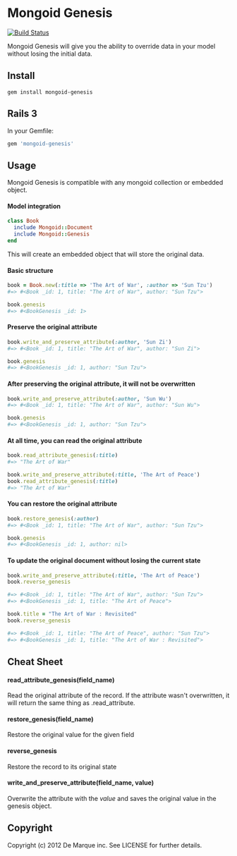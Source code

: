 Mongoid Genesis
===============

[![Build Status](https://secure.travis-ci.org/demarque/mongoid-genesis.png?branch=master)](http://travis-ci.org/demarque/mongoid-genesis)

Mongoid Genesis will give you the ability to override data in your model
without losing the initial data.

Install
-------

```
gem install mongoid-genesis
```

Rails 3
-------

In your Gemfile:

```ruby
gem 'mongoid-genesis'
```

Usage
-----

Mongoid Genesis is compatible with any mongoid collection or embedded object.


#### Model integration

```ruby
class Book
  include Mongoid::Document
  include Mongoid::Genesis
end
```

This will create an embedded object that will store the original data.

#### Basic structure

```ruby
book = Book.new(:title => 'The Art of War', :author => 'Sun Tzu')
#=> #<Book _id: 1, title: "The Art of War", author: "Sun Tzu">

book.genesis
#=> #<BookGenesis _id: 1>
```

#### Preserve the original attribute

```ruby
book.write_and_preserve_attribute(:author, 'Sun Zi')
#=> #<Book _id: 1, title: "The Art of War", author: "Sun Zi">

book.genesis
#=> #<BookGenesis _id: 1, author: "Sun Tzu">
```

#### After preserving the original attribute, it will not be overwritten

```ruby
book.write_and_preserve_attribute(:author, 'Sun Wu')
#=> #<Book _id: 1, title: "The Art of War", author: "Sun Wu">

book.genesis
#=> #<BookGenesis _id: 1, author: "Sun Tzu">
```

#### At all time, you can read the original attribute

```ruby
book.read_attribute_genesis(:title)
#=> "The Art of War"

book.write_and_preserve_attribute(:title, 'The Art of Peace')
book.read_attribute_genesis(:title)
#=> "The Art of War"
```

#### You can restore the original attribute

```ruby
book.restore_genesis(:author)
#=> #<Book _id: 1, title: "The Art of War", author: "Sun Tzu">

book.genesis
#=> #<BookGenesis _id: 1, author: nil>
```

#### To update the original document without losing the current state

```ruby
book.write_and_preserve_attribute(:title, 'The Art of Peace')
book.reverse_genesis

#=> #<Book _id: 1, title: "The Art of War", author: "Sun Tzu">
#=> #<BookGenesis _id: 1, title: "The Art of Peace">

book.title = "The Art of War : Revisited"
book.reverse_genesis

#=> #<Book _id: 1, title: "The Art of Peace", author: "Sun Tzu">
#=> #<BookGenesis _id: 1, title: "The Art of War : Revisited">
```

Cheat Sheet
---------

#### read_attribute_genesis(field_name)
Read the original attribute of the record. If the attribute wasn't overwritten, it will return the same thing as .read_attribute.

#### restore_genesis(field_name)
Restore the original value for the given field


#### reverse_genesis
Restore the record to its original state


#### write_and_preserve_attribute(field_name, value)
Overwrite the attribute with the *value* and saves the original value in the genesis object.



Copyright
---------

Copyright (c) 2012 De Marque inc. See LICENSE for further details.
